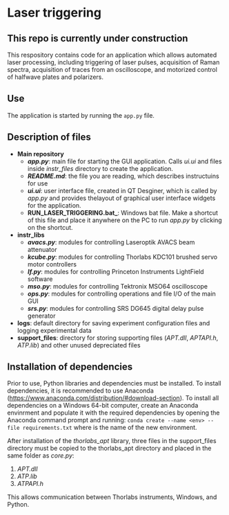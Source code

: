 
# Laser triggering


## **This repo is currently under construction**


This respository contains code for an application which allows automated laser processing, including triggering of laser pulses, acquisition of Raman spectra, acquisition of traces from an oscilloscope, and motorized control of halfwave plates and polarizers.



## Use
The application is started by running the ```app.py``` file.


## Description of files

* **Main repository**
    * **_app.py_**: main file for starting the GUI application. Calls _ui.ui_ and files inside _instr_files_ directory to create the application.
    * **_README.md_**: the file you are reading, which describes instructuins for use
    * **_ui.ui_**: user interface file, created in QT Desginer, which is called by _app.py_ and provides thelayout of graphical user interface widgets for the application.
    * **RUN_LASER_TRIGGERING.bat_**: Windows bat file. Make a shortcut of this file and place it anywhere on the PC to run _app.py_ by clicking on the shortcut.
* **instr_libs**
    * **_avacs.py_**: modules for controlling Laseroptik AVACS beam attenuator
    * **_kcube.py_**: modules for controlling Thorlabs KDC101 brushed servo motor controllers
    * **_lf.py_**: modules for controlling Princeton Instruments LightField software
    * **_mso.py_**: modules for controlling Tektronix MSO64 oscilloscope
    * **_ops.py_**: modules for controlling operations and file I/O of the main GUI
    * **_srs.py_**: modules for controlling SRS DG645 digital delay pulse generator
* **logs**: default directory for saving experiment configuration files and logging experimental data
* **support_files**: directory for storing supporting files (_APT.dll_, _APTAPI.h_, _ATP.lib_) and other unused depreciated files





## Installation of dependencies
Prior to use, Python libraries and dependencies must be installed. To install dependencies, it is recommended to use Anaconda (https://www.anaconda.com/distribution/#download-section).
To install all dependencies on a Windows 64-bit computer, create an Anaconda envinrment and populate it with the required dependencies by opening the Anaconda command prompt and running: 
```conda create --name <env> --file requirements.txt```
where <env> is the name of the new environment.

After installation of the _thorlabs_apt_ library, three files in the support_files directory must be copied to the thorlabs_apt directory and placed in the same folder as _core.py_:
1. _APT.dll_
2. _ATP.lib_
3. _ATPAPI.h_

This allows communication between Thorlabs instruments, Windows, and Python.
